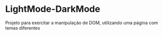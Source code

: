 # LightMode-DarkMode
Projeto para exercitar a manipulação de DOM, utilizando uma página com temas diferentes
